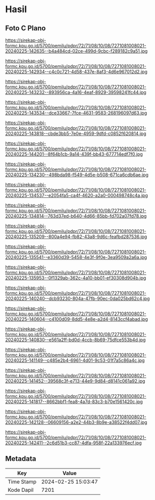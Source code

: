 # Hasil

## Foto C Plano

https://sirekap-obj-formc.kpu.go.id/5700/pemilu/pdpr/72/71/08/10/08/7271081008021-20240225-142635--b4a484cd-02ce-499d-9cbc-f289182c9a51.jpg

https://sirekap-obj-formc.kpu.go.id/5700/pemilu/pdpr/72/71/08/10/08/7271081008021-20240225-142934--c4c0c721-4d58-437e-8af3-4d6e967012d2.jpg

https://sirekap-obj-formc.kpu.go.id/5700/pemilu/pdpr/72/71/08/10/08/7271081008021-20240225-143232--893956ca-4a16-4eaf-8929-39598241fc44.jpg

https://sirekap-obj-formc.kpu.go.id/5700/pemilu/pdpr/72/71/08/10/08/7271081008021-20240225-143534--dce33667-7fce-4631-9583-268196097d63.jpg

https://sirekap-obj-formc.kpu.go.id/5700/pemilu/pdpr/72/71/08/10/08/7271081008021-20240225-143818--cbde3bb5-7e0e-4959-9dfd-c0852f620814.jpg

https://sirekap-obj-formc.kpu.go.id/5700/pemilu/pdpr/72/71/08/10/08/7271081008021-20240225-144201--8f64b1cb-9a14-439f-bb43-677714edf7f0.jpg

https://sirekap-obj-formc.kpu.go.id/5700/pemilu/pdpr/72/71/08/10/08/7271081008021-20240225-134230--498bda98-f549-4d5e-b508-671ca6cdb6ae.jpg

https://sirekap-obj-formc.kpu.go.id/5700/pemilu/pdpr/72/71/08/10/08/7271081008021-20240225-134537--e2054fa5-ca4f-4620-a2a0-000498748c4a.jpg

https://sirekap-obj-formc.kpu.go.id/5700/pemilu/pdpr/72/71/08/10/08/7271081008021-20240225-134814--763d37ed-b640-4d66-85bb-fd702a07fd78.jpg

https://sirekap-obj-formc.kpu.go.id/5700/pemilu/pdpr/72/71/08/10/08/7271081008021-20240225-135209--800a4e94-fb82-43a8-9d6c-feafbd287536.jpg

https://sirekap-obj-formc.kpu.go.id/5700/pemilu/pdpr/72/71/08/10/08/7271081008021-20240225-135541--e3360d39-5458-4e3f-9f0e-3ea9509a2a6a.jpg

https://sirekap-obj-formc.kpu.go.id/5700/pemilu/pdpr/72/71/08/10/08/7271081008021-20240225-135953--0f1329ab-362c-4a10-bb01-ef30308d904b.jpg

https://sirekap-obj-formc.kpu.go.id/5700/pemilu/pdpr/72/71/08/10/08/7271081008021-20240225-140240--dcb93230-804a-47fb-90ec-0da025bd62c4.jpg

https://sirekap-obj-formc.kpu.go.id/5700/pemilu/pdpr/72/71/08/10/08/7271081008021-20240225-140604--c4100d09-8dd5-4e8e-a2d4-8143ccf4abad.jpg

https://sirekap-obj-formc.kpu.go.id/5700/pemilu/pdpr/72/71/08/10/08/7271081008021-20240225-140830--e561a2ff-bd0d-4ccb-8b69-75dfce553b4d.jpg

https://sirekap-obj-formc.kpu.go.id/5700/pemilu/pdpr/72/71/08/10/08/7271081008021-20240225-141149--c485e2b4-6961-4d01-9c53-01f7a5c86a4c.jpg

https://sirekap-obj-formc.kpu.go.id/5700/pemilu/pdpr/72/71/08/10/08/7271081008021-20240225-141452--39568c3f-e713-44e9-9d84-d8141c061a92.jpg

https://sirekap-obj-formc.kpu.go.id/5700/pemilu/pdpr/72/71/08/10/08/7271081008021-20240225-141817--8662bbf1-fea8-4a7d-83c3-b70e1561420c.jpg

https://sirekap-obj-formc.kpu.go.id/5700/pemilu/pdpr/72/71/08/10/08/7271081008021-20240225-142128--06609156-a2e2-44b3-8b9e-a38522f4dd07.jpg

https://sirekap-obj-formc.kpu.go.id/5700/pemilu/pdpr/72/71/08/10/08/7271081008021-20240225-142411--2c6d51b3-cc87-4dfa-958f-22a133976ecf.jpg


## Metadata

| Key        | Value               |
| ---------- | ------------------- |
| Time Stamp | 2024-02-25 15:03:47 |
| Kode Dapil | 7201                |



